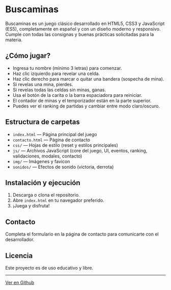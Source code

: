 # Buscaminas

Buscaminas es un juego clásico desarrollado en HTML5, CSS3 y JavaScript (ES5), completamente en español y con un diseño moderno y responsivo. Cumple con todas las consignas y buenas prácticas solicitadas para la materia.

## ¿Cómo jugar?
- Ingresa tu nombre (mínimo 3 letras) para comenzar.
- Haz clic izquierdo para revelar una celda.
- Haz clic derecho para marcar o quitar una bandera (sospecha de mina).
- Si revelas una mina, pierdes.
- Si revelas todas las celdas sin minas, ganas.
- Usa el botón de la carita o la barra espaciadora para reiniciar.
- El contador de minas y el temporizador están en la parte superior.
- Puedes ver el ranking de partidas y cambiar entre modo claro/oscuro.

## Estructura de carpetas
- `index.html` — Página principal del juego
- `contacto.html` — Página de contacto
- `css/` — Hojas de estilo (reset y estilos principales)
- `js/` — Archivos JavaScript (core del juego, UI, eventos, ranking, validaciones, modales, contacto)
- `img/` — Imágenes y favicon
- `sonidos/` — Efectos de sonido (victoria, derrota)

## Instalación y ejecución
1. Descarga o clona el repositorio.
2. Abre `index.html` en tu navegador preferido.
3. ¡Juega y disfruta!

## Contacto
Completa el formulario en la página de contacto para comunicarte con el desarrollador.

## Licencia
Este proyecto es de uso educativo y libre.

---
[Ver en Github](https://github.com/LattanzioDev/Buscaminas-Final-DyAW) 

